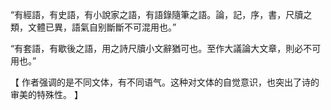 “有經語，有史語，有小說家之語，有語錄隨筆之語。論，記，序，書，尺牘之類，文體已異，語氣自别斷斷不可混用也。”

“有套語，有歇後之語，用之詩尺牘小文辭猶可也。至作大議論大文章，則必不可用也。”

【
作者强调的是不同文体，有不同语气。这种对文体的自觉意识，也突出了诗的审美的特殊性。
】